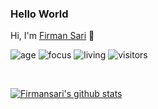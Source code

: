 ### Hello World
Hi, I'm [Firman Sari](https://firmansari.web.id) 👋

![age](https://img.shields.io/badge/age-24-blue)
![focus](https://img.shields.io/badge/focus-backend-brightgreen)
![living](https://img.shields.io/badge/living-bogor-3c9)
![visitors](https://windard-visitor-badge.glitch.me/badge?page_id=firmansari.github.profile)

<br />

[![Firmansari's github stats](https://github-readme-stats.vercel.app/api?username=firmansari&show_icons=true)](https://github.com/firmansari)
